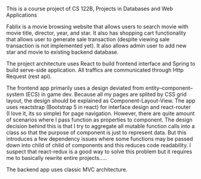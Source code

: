 This is a course project of CS 122B, Projects in Databases and Web Applications



Fablix is a movie browsing website that allows users to search movie with movie title, director, year, and star. It also has shopping cart functionality that allows user to generate sale transaction (despite viewing sale transaction is not implemented yet). It also allows admin user to add new star and movie to existing backend database. 



The project architecture uses React to build frontend interface and Spring to build serve-side application. All traffics are communicated through Http Request (rest api). 



The frontend app primarily uses a design deviated from entity–component–system (ECS) in game dev. Because all my pages are splited by CSS grid layout, the design should be explained as Component-Layout-View. The app uses reactstrap (Bootstrap 5 in react) for interface design and react-router (I love it, its so simple) for page navigation. However, there are quite amount of scenarios where I pass function as properties to component. The design decision behind this is that I try to aggregate all mutable function calls into a class so that the purpose of component is just to represent data. But this introduces a few dependency issues where some functions may be passed down into child of child of components and this reduces code readability. I suspect that react-redux is a good way to solve this problem but it requires me to basically rewrite entire projects.....



The backend app uses classic MVC architecture. 




